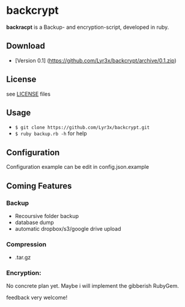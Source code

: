 backcrypt
======

**backracpt** is a Backup- and encryption-script, developed in ruby.

## Download
* [Version 0.1] (https://github.com/Lyr3x/backcrypt/archive/0.1.zip)

## License
see [LICENSE](https://github.com/Lyr3x/backcrypt/blob/master/LICENSE.md) files

## Usage
- ```$ git clone https://github.com/Lyr3x/backcrypt.git```
- ```$ ruby backup.rb -h``` for help

## Configuration
Configuration example can be edit in config.json.example

## Coming Features

### Backup
  - Recoursive folder backup
  - database dump
  - automatic dropbox/s3/google drive upload

### Compression
  - .tar.gz

### Encryption:
No concrete plan yet. Maybe i will implement the gibberish RubyGem.

feedback very welcome!

